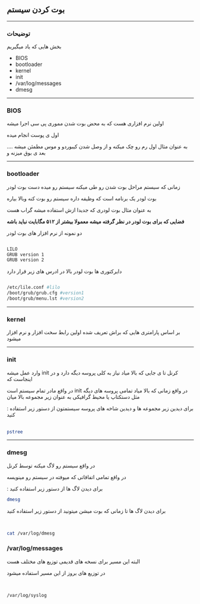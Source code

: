 ## بوت کردن سیستم 

_________________________________

### توضیحات 

بخش هایی که یاد میگیریم 


* BIOS
* bootloader
* kernel
* init
* /var/log/messages
* dmesg

_________________________________

### BIOS


 اولین نرم افزاری هست که به محض بوت شدن مموری پی سی  اجرا میشه
 
 اول ی پوست  انجام میده 
 
.... به عنوان مثال اول رم رو چک میکنه و از وصل شدن کیبوردو و موس مطمئن میشه بعد ی بوق میزنه و 
_________________________________
### bootloader

زمانی که سیستم مراحل بوت شدن رو طی میکنه سیستم رو میده دست بوت لودر 

بوت لودر یک برنامه است که وظیفه داره سیستم رو بوت کنه وبالا بیاره

به عنوان مثال بوت لودری که جدیدا ازش استفاده میشه گراب هست 

 
 
 
__فضایی که برای بوت لودر در نظر گرفته میشه معمولا بیشتر از ۵۱۲ مگابایت  نباید باشه__


دو نمونه از نرم افزار های بوت لودر



```bash

LILO
GRUB version 1
GRUB version 2

```

دایرکتوری ها بوت لودر بالا در  ادرس های زیر قرار دارد


```bash

/etc/lile.conf #lilo
/boot/grub/grub.cfg #version1
/boot/grub/menu.lst #version2

```

_________________________________

### kernel


بر اساس پارامتری هایی که براش تعریف شده اولین رابط سخت افزار و نرم افزار میشود

_________________________________
### init

 وارد عمل میشه
 init کرنل تا ی جایی که بالا میاد نیاز به کلی پروسه دیگه دارد  و در اینجاست که 


در واقع مادر تمام سیستم است init
در واقع زمانی که بالا میاد تمامی پروسه های دیگه مثل دستکتاپ یا محیط گرافیکی به عنوان زیر مجموعه بالا میان



: برای دیدین زیر مجموعه ها و دیدین شاخه های پروسه سیستمتون از دستور زیر استفاده کنید  
‍‍‍

```bash
pstree
```

_________________________________
### dmesg

در واقع سیستم رو لاگ میکنه توسط کرنل

در واقع تمامی  اتفاقاتی که میوفته در سیستم رو مینویسه 

: برای دیدن لاگ ها از دستور زیر استفاده کنید


```bash
dmesg
```

برای دیدن لاگ ها تا زمانی که بوت میشن میتونید از دستور زیر استفاده کنید 

‍‍
```bash
cat /var/log/dmesg
```


### /var/log/messages



البته این مسیر برای نسخه های قدیمی توزیع های مختلف هست 

در توزیع های بروز از این مسیر استفاده میشود

‍‍‍
```bash
/var/log/syslog
```

